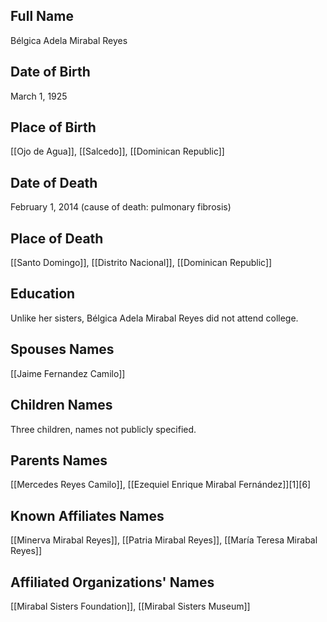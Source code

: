 ## Full Name
Bélgica Adela Mirabal Reyes

## Date of Birth
March 1, 1925

## Place of Birth
[[Ojo de Agua]], [[Salcedo]], [[Dominican Republic]]

## Date of Death
February 1, 2014 (cause of death: pulmonary fibrosis)

## Place of Death
[[Santo Domingo]], [[Distrito Nacional]], [[Dominican Republic]]

## Education
Unlike her sisters, Bélgica Adela Mirabal Reyes did not attend college.

## Spouses Names
[[Jaime Fernandez Camilo]]

## Children Names
Three children, names not publicly specified.

## Parents Names
[[Mercedes Reyes Camilo]], [[Ezequiel Enrique Mirabal Fernández]][1][6]

## Known Affiliates Names
[[Minerva Mirabal Reyes]],
[[Patria Mirabal Reyes]],
[[María Teresa Mirabal Reyes]]

## Affiliated Organizations' Names
[[Mirabal Sisters Foundation]], [[Mirabal Sisters Museum]]

